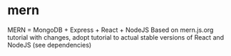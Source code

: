 # mern
MERN = MongoDB + Express + React + NodeJS
Based on mern.js.org tutorial
with changes, adopt tutorial to actual stable versions of React and NodeJS (see dependencies)
